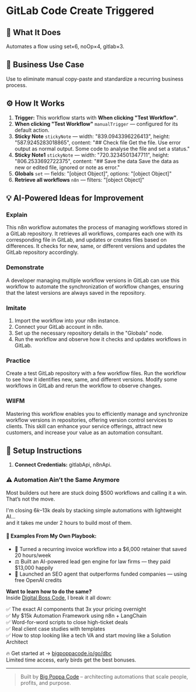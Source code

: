 # GitLab Code Create Triggered
  ## 🚀 What It Does
  Automates a flow using set×6, noOp×4, gitlab×3.
  
  ## 💼 Business Use Case
  Use to eliminate manual copy-paste and standardize a recurring business process.
  
  ## ⚙️ How It Works
  1. **Trigger:** This workflow starts with **When clicking "Test Workflow"**.
  2. **When clicking "Test Workflow"** `manualTrigger` — configured for its default action.
3. **Sticky Note** `stickyNote` — width: "839.0943396226413", height: "587.9245283018865", content: "## Check file
Get the file.
Use error output as normal output.
Some code to analyse the file and set a status."
4. **Sticky Note1** `stickyNote` — width: "720.3234501347711", height: "806.2533692722375", content: "## Save the data
Save the data as new or edited file, ignored or note as error."
5. **Globals** `set` — fields: "[object Object]", options: "[object Object]"
6. **Retrieve all workflows** `n8n` — filters: "[object Object]"
  
  ## 💡 AI-Powered Ideas for Improvement
  ### Explain
This n8n workflow automates the process of managing workflows stored in a GitLab repository. It retrieves all workflows, compares each one with its corresponding file in GitLab, and updates or creates files based on differences. It checks for new, same, or different versions and updates the GitLab repository accordingly.

### Demonstrate
A developer managing multiple workflow versions in GitLab can use this workflow to automate the synchronization of workflow changes, ensuring that the latest versions are always saved in the repository.

### Imitate
1. Import the workflow into your n8n instance.
2. Connect your GitLab account in n8n.
3. Set up the necessary repository details in the "Globals" node.
4. Run the workflow and observe how it checks and updates workflows in GitLab.

### Practice
Create a test GitLab repository with a few workflow files. Run the workflow to see how it identifies new, same, and different versions. Modify some workflows in GitLab and rerun the workflow to observe changes.

### WIIFM
Mastering this workflow enables you to efficiently manage and synchronize workflow versions in repositories, offering version control services to clients. This skill can enhance your service offerings, attract new customers, and increase your value as an automation consultant.
  
  ## 🔧 Setup Instructions
  1. **Connect Credentials:** gitlabApi, n8nApi.
  
### ⚠️ Automation Ain’t the Same Anymore

Most builders out here are stuck doing $500 workflows and calling it a win.  
That’s not the move.  

I'm closing $6k–$13k deals by stacking simple automations with lightweight AI...  
and it takes me under 2 hours to build most of them.

#### 🧠 Examples From My Own Playbook:
- 🔁 Turned a recurring invoice workflow into a $6,000 retainer that saved 20 hours/week  
- ⚖️ Built an AI-powered lead gen engine for law firms — they paid $13,000 happily  
- 🚀 Launched an SEO agent that outperforms funded companies — using free OpenAI credits  

**Want to learn how to do the same?**  
Inside [Digital Boss Code](https://bigpoppacode.io/go/dbc), I break it all down:

✅ The exact AI components that 3x your pricing overnight  
✅ My $15k Automation Framework using n8n + LangChain  
✅ Word-for-word scripts to close high-ticket deals  
✅ Real client case studies with templates  
✅ How to stop looking like a tech VA and start moving like a Solution Architect  

🔥 Get started at → [bigpoppacode.io/go/dbc](https://bigpoppacode.io/go/dbc)  
Limited time access, early birds get the best bonuses.

---
> Built by [Big Poppa Code](https://bigpoppacode.io) – architecting automations that scale people, profits, and purpose.
  